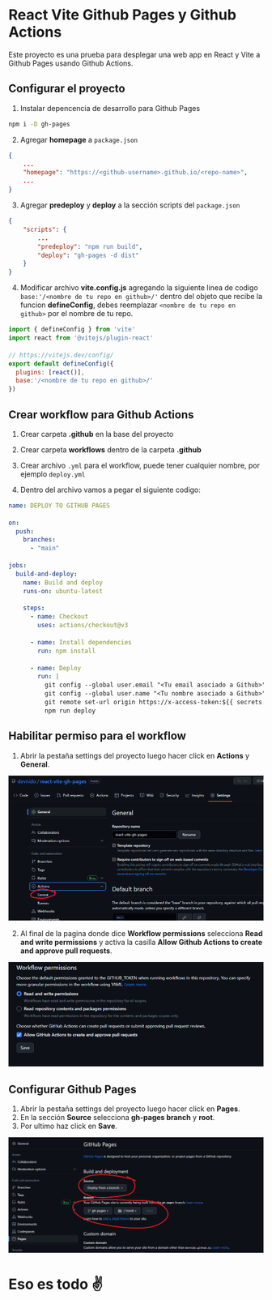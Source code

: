 # React Vite Github Pages y Github Actions

Este proyecto es una prueba para desplegar una web app en React y Vite a Github Pages usando Github Actions.

## Configurar el proyecto

1. Instalar depencencia de desarrollo para Github Pages
```bash
npm i -D gh-pages
```

2. Agregar **homepage** a `package.json`
```json
{
    ...
    "homepage": "https://<github-username>.github.io/<repo-name>",
    ...
}
```

3. Agregar **predeploy** y **deploy** a la sección scripts del `package.json`
```json
{
    "scripts": {
        ...
        "predeploy": "npm run build",
        "deploy": "gh-pages -d dist"
    }
}
```

4. Modificar archivo **vite.config.js** agregando la siguiente linea de codigo `base:'/<nombre de tu repo en github>/'` dentro del objeto que recibe la funcion **defineConfig**, debes reemplazar `<nombre de tu repo en github>` por el nombre de tu repo.
```javascript
import { defineConfig } from 'vite'
import react from '@vitejs/plugin-react'

// https://vitejs.dev/config/
export default defineConfig({
  plugins: [react()],
  base:'/<nombre de tu repo en github>/'
})
```

## Crear workflow para Github Actions

1. Crear carpeta **.github** en la base del proyecto 

2. Crear carpeta **workflows** dentro de la carpeta **.github**

3. Crear archivo `.yml` para el workflow, puede tener cualquier nombre, por ejemplo `deploy.yml`

4. Dentro del archivo vamos a pegar el siguiente codigo:
```yml
name: DEPLOY TO GITHUB PAGES

on:
  push:
    branches:
      - "main"

jobs:
  build-and-deploy:
    name: Build and deploy
    runs-on: ubuntu-latest

    steps:
      - name: Checkout
        uses: actions/checkout@v3

      - name: Install dependencies
        run: npm install

      - name: Deploy
        run: |
          git config --global user.email "<Tu email asociado a Github>"
          git config --global user.name "<Tu nombre asociado a Github>"
          git remote set-url origin https://x-access-token:${{ secrets.GITHUB_TOKEN }}@github.com/${{ github.repository }} 
          npm run deploy
```

## Habilitar permiso para el workflow

1. Abrir la pestaña settings del proyecto luego hacer click en **Actions** y **General**.

![Settings](/public/permissions-1.png)

2. Al final de la pagina donde dice **Workflow permissions** selecciona **Read and write permissions** y activa la casilla **Allow Github Actions to create and approve pull requests**.

![Settings](/public/permissions-2.png)

## Configurar Github Pages

1. Abrir la pestaña settings del proyecto luego hacer click en **Pages**.
2. En la sección **Source** selecciona **gh-pages branch** y **root**.
3. Por ultimo haz click en **Save**.

![Github Pages](/public/github-pages-config.png)

# Eso es todo :v:

